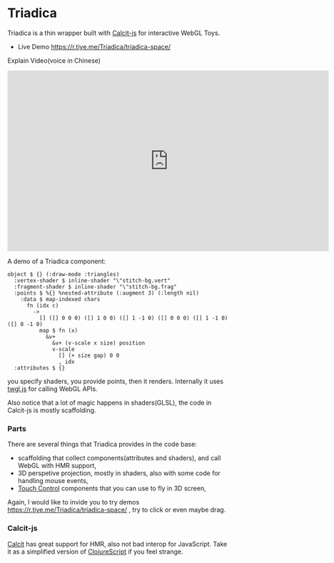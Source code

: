 # Triadica

Triadica is a thin wrapper built with [Calcit-js](http://calcit-lang.org/) for interactive WebGL Toys.

- Live Demo <https://r.tiye.me/Triadica/triadica-space/>

Explain Video(voice in Chinese)

<iframe width="720" height="405" frameborder="0" src="https://www.ixigua.com/iframe/7117972355162309128?autoplay=0" referrerpolicy="unsafe-url" allowfullscreen></iframe>

A demo of a Triadica component:

```cirru
object $ {} (:draw-mode :triangles)
  :vertex-shader $ inline-shader "\"stitch-bg.vert"
  :fragment-shader $ inline-shader "\"stitch-bg.frag"
  :points $ %{} %nested-attribute (:augment 3) (:length nil)
    :data $ map-indexed chars
      fn (idx c)
        ->
          [] ([] 0 0 0) ([] 1 0 0) ([] 1 -1 0) ([] 0 0 0) ([] 1 -1 0) ([] 0 -1 0)
          map $ fn (x)
            &v+
              &v+ (v-scale x size) position
              v-scale
                [] (+ size gap) 0 0
                , idx
  :attributes $ {}
```

you specify shaders, you provide points, then it renders. Internally it uses [twgl.js](http://twgljs.org/) for calling WebGL APIs.

Also notice that a lot of magic happens in shaders(GLSL), the code in Calcit-js is mostly scaffolding.

### Parts

There are several things that Triadica provides in the code base:

- scaffolding that collect components(attributes and shaders), and call WebGL with HMR support,
- 3D perspetive projection, mostly in shaders, also with some code for handling mouse events,
- [Touch Control](https://github.com/Quatrefoil-GL/touch-control/) components that you can use to fly in 3D screen,

Again, I would like to invide you to try demos <https://r.tiye.me/Triadica/triadica-space/> , try to click or even maybe drag.

### Calcit-js

[Calcit](http://calcit-lang.org/) has great support for HMR, also not bad interop for JavaScript. Take it as a simplified version of [ClojureScript](https://r.tiye.me/clojure-china/clojure-script.org/) if you feel strange.

